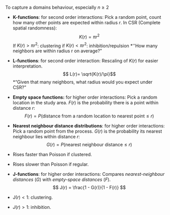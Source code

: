 
To capture a domains behaviour, especially $n\geq 2$

- **K-functions**: for second order interactions:
	Pick a random point, count how many other points are expected within radius $r$.
	In CSR (Complete spatial randomness):
$$
K(r) = \pi r^2
$$
	If $K(r) > \pi r^2$: clustering 
	if $K(r) < \pi r^2$: inhibition/repulsion
	 *''How many neighbors are within radius r on average?”

- **L-functions**: for second order interaction:
	Rescaling of $K(r)$ for easier interpretation.$$
	L(r)= \sqrt{K(r)/\pi}$$
	*“Given that many neighbors, what radius would you expect under CSR?”


- **Empty space functions:** for higher order interactions:
  Pick a random location in the study area. $F(r)$ is the probability there is a point within distance $r$:$$
F(r) = P(\text{distance from a random location to nearest point} \le r)
$$

- **Nearest neighbour distance distributions**: for higher order interactions:
  Pick a random point from the process. $G(r)$ is the probability its nearest neighbour lies within distance $r$:
$$
G(r) = P(\text{nearest neighbour distance} \le r)
$$
- Rises faster than Poisson if clustered.
- Rises slower than Poisson if regular.

- **J-functions**: for higher order interactions:
	Compares _nearest-neighbour distances_ $(G)$ with _empty-space distances_ $(F)$.
	$$
J(r) = \frac{1 - G(r)}{1 - F(r)}
$$
    
- J$(r)<1$: clustering.
    
- $J(r)>1$: inhibition.



